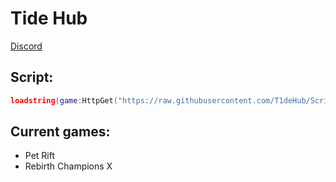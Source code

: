 # Tide Hub
[Discord](https://discord.gg/Nwncrcg8jp)
## Script:
```lua
loadstring(game:HttpGet("https://raw.githubusercontent.com/T1deHub/Scripts/main/Loader.lua"))()
```
## Current games:
- Pet Rift
- Rebirth Champions X
